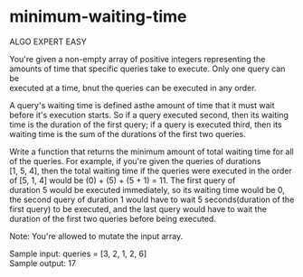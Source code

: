# minimum-waiting-time

ALGO EXPERT EASY

You're given a non-empty array of positive integers representing the amounts of time that specific queries take to execute. Only one query can be <br> 
executed at a time, bnut the queries can be executed in any order.<br>

A query's waiting time is defined asthe amount of time that it must wait before it's execution starts. So if a query executed second, then its waiting<br> 
time is the duration of the first query; if a query is executed third, then its waiting time is the sum of the durations of the first two queries. <br>

Write a function that returns the minimum amount of total waiting time for all of the queries. For example, if you're given the queries of durations <br>
[1, 5, 4], then the total waiting time if the queries were executed in the order of [5, 1, 4] would be (0) + (5) + (5 + 1) = 11. The first query of<br> duration 5 would be executed immediately, so its waiting time would be 0, the second query of duration 1 would have to wait 5 seconds(duration of the <br>
first query) to be executed, and the last query would have to wait the duration of the first two queries before being executed. 

Note: You're allowed to mutate the input array.

Sample input: queries = [3, 2, 1, 2, 6]<br>
Sample output: 17
